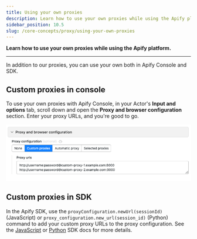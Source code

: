 ```yaml
---
title: Using your own proxies
description: Learn how to use your own proxies while using the Apify platform.
sidebar_position: 10.5
slug: /core-concepts/proxy/using-your-own-proxies
---
```


**Learn how to use your own proxies while using the Apify platform.**

---

In addition to our proxies, you can use your own both in Apify Console and SDK.

## Custom proxies in console

To use your own proxies with Apify Console, in your Actor's **Input and options** tab, scroll down and open the **Proxy and browser configuration** section. Enter your proxy URLs, and you're good to go.

![Using custom proxy in Apify Console](../../../platform/images/proxy-custom.png)

## Custom proxies in SDK

In the Apify SDK, use the `proxyConfiguration.newUrl(sessionId)` (JavaScript) or `proxy_configuration.new_url(session_id)` (Python) command to add your custom proxy URLs to the proxy configuration. See the [JavaScript](/sdk/js/api/apify/class/ProxyConfiguration#newUrl) or [Python](/sdk/python/reference/class/ProxyConfiguration#new_url) SDK docs for more details.
